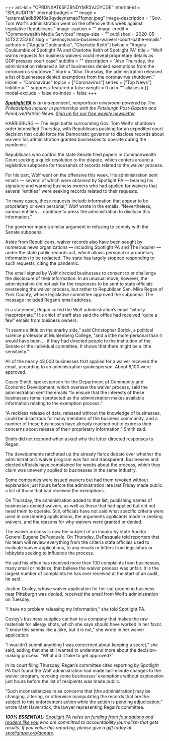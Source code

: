+++
arc-id = "OPRDNXAT65FZBNDYMR5VJDYCDE"
internal-id = "SPLAUDIT15"
internal-budget = ""
image = "external/adb896f8a0qydeynzmap7fqmqr.jpeg"
image-description = "Gov. Tom Wolf's administration went on the offensive this week against legislative Republicans."
image-caption = ""
image-credit = "Commonwealth Media Services"
image-size = ""
published = 2020-05-14T22:25:26Z
slug = "pennsylvania-business-waivers-court-battle-emails"
authors = ["Angela Couloumbis", "Charlotte Keith"]
byline = "Angela Couloumbis of Spotlight PA and Charlotte Keith of Spotlight PA"
title = "Wolf warns requests for business waivers could reveal proprietary details as GOP presses court case"
subtitle = ""
description = "Also Thursday, the administration released a list of businesses denied exemptions from the coronavirus shutdown."
blurb = "Also Thursday, the administration released a list of businesses denied exemptions from the coronavirus shutdown."
kicker = "Coronavirus"
topics = ["Coronavirus"]
series = ["Top News"]
linktitle = ""
suppress-featured = false
weight = 0
url = ""
aliases = []
modal-exclude = false
no-index = false
+++

<a href="https://www.spotlightpa.org/"><i><b>Spotlight PA</b></i></a><i> is an independent, nonpartisan newsroom powered by The Philadelphia Inquirer in partnership with the Pittsburgh Post-Gazette and PennLive/Patriot-News. </i><a href="https://www.spotlightpa.org/newsletters"><i>Sign up for our free weekly newsletter</i></a><i>.</i>

HARRISBURG — The legal battle surrounding Gov. Tom Wolf’s shutdown order intensified Thursday, with Republicans pushing for an expedited court decision that could force the Democratic governor to disclose records about waivers his administration granted businesses to operate during the pandemic.

Republicans who control the state Senate filed papers in Commonwealth Court seeking a quick resolution to the dispute, which centers around a legislative subpoena for thousands of records related to the waiver process.

For his part, Wolf went on the offensive this week. His administration sent emails — several of which were obtained by Spotlight PA — bearing his signature and warning business owners who had applied for waivers that several “entities” were seeking records related to their requests.

“In many cases, these requests include information that appear to be proprietary or even personal,” Wolf wrote in the emails. “Nevertheless, various entities … continue to press the administration to disclose this information.”

The governor made a similar argument in refusing to comply with the Senate subpoena.

Aside from Republicans, waiver records also have been sought by numerous news organizations — including Spotlight PA and The Inquirer — under the state public records act, which allows personal or proprietary information to be redacted. The state has largely stopped responding to such requests, citing the pandemic.

<script src="https://www.spotlightpa.org/embed.js" async></script><div data-spl-embed-version="1" data-spl-src="https://www.spotlightpa.org/embeds/donate/"></div>

The email signed by Wolf directed businesses to consent to or challenge the disclosure of their information. In an unusual move, however, the administration did not ask for the responses to be sent to state officials overseeing the waiver process, but rather to Republican Sen. Mike Regan of York County, whose legislative committee approved the subpoena. The message included Regan’s email address.

In a statement, Regan called the Wolf administration’s email “wholly inappropriate.” His chief of staff also said the office had received “quite a few” emails from business owners.

“It seems a little on the snarky side,” said Christopher Borick, a political science professor at Muhlenberg College, “and a little more personal than it would have been ... if they had directed people to the institution of the Senate or the individual committee. It shows that there might be a little sensitivity.”

All of the nearly 43,000 businesses that applied for a waiver received the email, according to an administration spokesperson. About 6,100 were approved.

Casey Smith, spokesperson for the Department of Community and Economic Development, which oversaw the waiver process, said the administration sent the emails “to ensure that the interests of these businesses remain protected as the administration makes available information relating to the exemption process.”

“A reckless release of data, released without the knowledge of businesses, could be disastrous for many members of the business community, and a number of these businesses have already reached out to express their concerns about release of their proprietary information,” Smith said.

Smith did not respond when asked why the letter directed responses to Regan.

The developments ratcheted up the already fierce debate over whether the administration’s waiver program was fair and transparent. Businesses and elected officials have complained for weeks about the process, which they claim was unevenly applied to businesses in the same industry.

Some companies were issued waivers but had them revoked without explanation just hours before the administration late last Friday made public a list of those that had received the exemptions.

<script src="https://www.spotlightpa.org/embed.js" async></script><div data-spl-embed-version="1" data-spl-src="https://www.spotlightpa.org/embeds/newsletter/"></div>


On Thursday, the administration added to that list, publishing names of businesses denied waivers, as well as those that had applied but did not need them to operate. Still, officials have not said what specific criteria were used in considering applications, the arguments applicants made in seeking waivers, and the reasons for why waivers were granted or denied.

The waiver process is now the subject of an inquiry by state Auditor General Eugene DePasquale. On Thursday, DePasquale told reporters that his team will review everything from the criteria state officials used to evaluate waiver applications, to any emails or letters from legislators or lobbyists seeking to influence the process.

He said his office has received more than 100 complaints from businesses, many small or midsize, that believe the waiver process was unfair. It is the largest number of complaints he has ever received at the start of an audit, he said.

Justine Cosley, whose waiver application for her cat grooming business near Pittsburgh was denied, received the email from Wolf’s administration on Tuesday.

“I have no problem releasing my information,” she told Spotlight PA.

Cosley’s business supplies cat hair to a company that makes the raw materials for allergy shots, which she says should have worked in her favor. “I know this seems like a joke, but it is not,” she wrote in her waiver application.

“I wouldn’t submit anything I was concerned about keeping a secret,” she said, adding that she still wanted to understand more about the decision-making process. “What did it take to get approved?”

In its court filing Thursday, Regan’s committee cited reporting by Spotlight PA that found the Wolf administration had made last-minute changes to the waiver program, revoking some businesses’ exemptions without explanation just hours before the list of recipients was made public.

“Such inconsistencies raise concerns that [the administration] may be changing, altering, or otherwise manipulating the records that are the subject to this enforcement action while the action is pending adjudication,” wrote Matt Haverstick, the lawyer representing Regan’s committee.

<i><b>100% ESSENTIAL:</b></i> <a href="https://www.spotlightpa.org/"><i>Spotlight PA</i></a><i> relies on</i><a href="https://www.spotlightpa.org/support"><i> funding from foundations and readers like you</i></a><i> who are committed to accountability journalism that gets results. If you value this reporting, please give a gift today at </i><a href="https://www.spotlightpa.org/donate"><i>spotlightpa.org/donate</i></a><i>.</i>

<script src="https://www.spotlightpa.org/embed.js" async></script><div data-spl-embed-version="1" data-spl-src="https://www.spotlightpa.org/embeds/tips/?tip_text=%3Cb%3EDo%20you%20have%20information%20about%20a%20business%20waiver%20that%20was%20issued%20and%20then%20revoked%3F%3C%2Fb%3E%20We%20want%20to%20hear%20from%20you."></div> 
